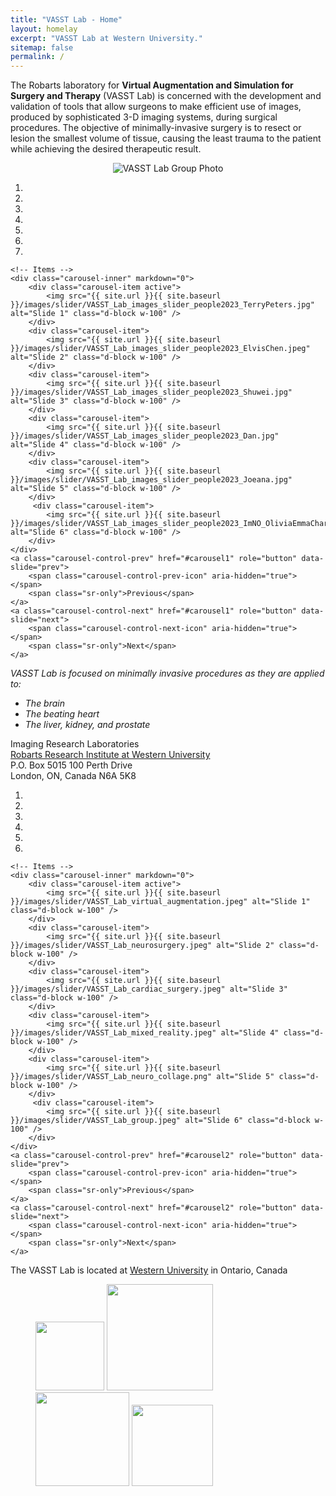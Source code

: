 ```yaml
---
title: "VASST Lab - Home"
layout: homelay
excerpt: "VASST Lab at Western University."
sitemap: false
permalink: /
---
```


The Robarts laboratory for <b>Virtual Augmentation and Simulation for Surgery and Therapy</b> (VASST Lab) is concerned with the development and validation of tools that allow surgeons to make efficient use of images, produced by sophisticated 3-D imaging systems, during surgical procedures. The objective of minimally-invasive surgery is to resect or lesion the smallest volume of tissue, causing the least trauma to the patient while achieving the desired therapeutic result.

<div style="text-align: center;">
  <img src="{{ site.url }}{{ site.baseurl }}/images/teampic/VASST_Lab_GroupPhoto_Apr2024.JPG" alt="VASST Lab Group Photo" style="max-width: 100%; height: auto;">
</div>

<div markdown="0" id="carousel1" class="carousel slide" data-ride="carousel" data-interval="4000" data-pause="hover">
    <!-- Menu -->
    <ol class="carousel-indicators">
        <li data-target="#carousel1" data-slide-to="0" class="active"></li>
        <li data-target="#carousel1" data-slide-to="1"></li>
        <li data-target="#carousel1" data-slide-to="2"></li>
        <li data-target="#carousel1" data-slide-to="3"></li>
        <li data-target="#carousel1" data-slide-to="4"></li>
        <li data-target="#carousel1" data-slide-to="5"></li>
        <li data-target="#carousel1" data-slide-to="6"></li>
    </ol>

    <!-- Items -->
    <div class="carousel-inner" markdown="0">
        <div class="carousel-item active">
            <img src="{{ site.url }}{{ site.baseurl }}/images/slider/VASST_Lab_images_slider_people2023_TerryPeters.jpg" alt="Slide 1" class="d-block w-100" />
        </div>
        <div class="carousel-item">
            <img src="{{ site.url }}{{ site.baseurl }}/images/slider/VASST_Lab_images_slider_people2023_ElvisChen.jpeg" alt="Slide 2" class="d-block w-100" />
        </div>
        <div class="carousel-item">
            <img src="{{ site.url }}{{ site.baseurl }}/images/slider/VASST_Lab_images_slider_people2023_Shuwei.jpg" alt="Slide 3" class="d-block w-100" />
        </div>
        <div class="carousel-item">
            <img src="{{ site.url }}{{ site.baseurl }}/images/slider/VASST_Lab_images_slider_people2023_Dan.jpg" alt="Slide 4" class="d-block w-100" />
        </div>
        <div class="carousel-item">
            <img src="{{ site.url }}{{ site.baseurl }}/images/slider/VASST_Lab_images_slider_people2023_Joeana.jpg" alt="Slide 5" class="d-block w-100" />
        </div>       
         <div class="carousel-item">
            <img src="{{ site.url }}{{ site.baseurl }}/images/slider/VASST_Lab_images_slider_people2023_ImNO_OliviaEmmaCharles.jpg" alt="Slide 6" class="d-block w-100" />
        </div>
    </div>
    <a class="carousel-control-prev" href="#carousel1" role="button" data-slide="prev">
        <span class="carousel-control-prev-icon" aria-hidden="true"></span>
        <span class="sr-only">Previous</span>
    </a>
    <a class="carousel-control-next" href="#carousel1" role="button" data-slide="next">
        <span class="carousel-control-next-icon" aria-hidden="true"></span>
        <span class="sr-only">Next</span>
    </a>
</div>

<i>VASST Lab is focused on minimally invasive procedures as they are applied to:</i>
* <i>The brain</i>
* <i>The beating heart</i>
* <i>The liver, kidney, and prostate</i>

Imaging Research Laboratories  
[Robarts Research Institute at Western University](https://www.robarts.ca/)  
P.O. Box 5015 100 Perth Drive  
London, ON, Canada N6A 5K8

<div markdown="0" id="carousel2" class="carousel slide" data-ride="carousel" data-interval="4000" data-pause="hover">
    <!-- Menu -->
    <ol class="carousel-indicators">
        <li data-target="#carousel2" data-slide-to="0" class="active"></li>
        <li data-target="#carousel2" data-slide-to="1"></li>
        <li data-target="#carousel2" data-slide-to="2"></li>
        <li data-target="#carousel2" data-slide-to="3"></li>
        <li data-target="#carousel2" data-slide-to="4"></li>
        <li data-target="#carousel2" data-slide-to="5"></li>
    </ol>

    <!-- Items -->
    <div class="carousel-inner" markdown="0">
        <div class="carousel-item active">
            <img src="{{ site.url }}{{ site.baseurl }}/images/slider/VASST_Lab_virtual_augmentation.jpeg" alt="Slide 1" class="d-block w-100" />
        </div>
        <div class="carousel-item">
            <img src="{{ site.url }}{{ site.baseurl }}/images/slider/VASST_Lab_neurosurgery.jpeg" alt="Slide 2" class="d-block w-100" />
        </div>
        <div class="carousel-item">
            <img src="{{ site.url }}{{ site.baseurl }}/images/slider/VASST_Lab_cardiac_surgery.jpeg" alt="Slide 3" class="d-block w-100" />
        </div>
        <div class="carousel-item">
            <img src="{{ site.url }}{{ site.baseurl }}/images/slider/VASST_Lab_mixed_reality.jpeg" alt="Slide 4" class="d-block w-100" />
        </div>
        <div class="carousel-item">
            <img src="{{ site.url }}{{ site.baseurl }}/images/slider/VASST_Lab_neuro_collage.png" alt="Slide 5" class="d-block w-100" />
        </div>       
         <div class="carousel-item">
            <img src="{{ site.url }}{{ site.baseurl }}/images/slider/VASST_Lab_group.jpeg" alt="Slide 6" class="d-block w-100" />
        </div>
    </div>
    <a class="carousel-control-prev" href="#carousel2" role="button" data-slide="prev">
        <span class="carousel-control-prev-icon" aria-hidden="true"></span>
        <span class="sr-only">Previous</span>
    </a>
    <a class="carousel-control-next" href="#carousel2" role="button" data-slide="next">
        <span class="carousel-control-next-icon" aria-hidden="true"></span>
        <span class="sr-only">Next</span>
    </a>
</div>

The VASST Lab is located at [Western University](https://www.uwo.ca/) in Ontario, Canada

<figure class="fourth">
  <img src="{{ site.url }}{{ site.baseurl }}/images/logopic/VASST_Lab_logo.jpeg" style="width: 110px">
  <img src="{{ site.url }}{{ site.baseurl }}/images/logopic/Western_University.png" style="width: 170px">
  <img src="{{ site.url }}{{ site.baseurl }}/images/logopic/robarts_logo.png" style="width: 150px">
  <img src="{{ site.url }}{{ site.baseurl }}/images/logopic/Schulich_medicine_logo.png" style="width: 130px">
</figure>
